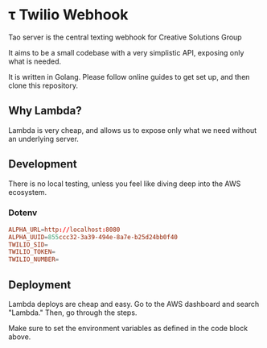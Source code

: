 # τ Twilio Webhook

Tao server is the central texting webhook for Creative Solutions Group

It aims to be a small codebase with a very simplistic API, exposing only what is needed.

It is written in Golang. Please follow online guides to get set up, and then clone this repository.

## Why Lambda?

Lambda is very cheap, and allows us to expose only what we need without an underlying server.

## Development

There is no local testing, unless you feel like diving deep into the AWS ecosystem.

### Dotenv
```toml
ALPHA_URL=http://localhost:8080
ALPHA_UUID=855ccc32-3a39-494e-8a7e-b25d24bb0f40
TWILIO_SID=
TWILIO_TOKEN=
TWILIO_NUMBER=
```

## Deployment

Lambda deploys are cheap and easy. Go to the AWS dashboard and search "Lambda." Then, go through the steps. 

Make sure to set the environment variables as defined in the code block above.

